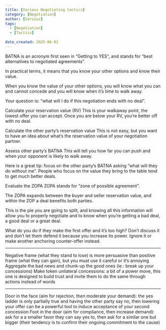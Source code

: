 ```yaml
---
title: [Various Negotiating tactics]
category: [Negotiation]
author: [Various]
tags:
  - [Negotiation]
  - [Tactics]
 
date_created: 2025-06-02
---
```




BATNA is an acronym first seen in “Getting to YES“, and stands for “best alternatives to negotiated agreements”.

In practical terms, it means that you know your other options and know their value. 

When you know the value of your other options, you will know what you can and cannot concede and you will know when it’s time to walk away.

Your question is: “what will I do if this negotiation ends with no deal”.

Calculate your reservation value (RV)
This is your walkaway point, the lowest offer you can accept.
Once you are below your RV, you’re better off with no deal.

Calculate the other party’s reservation value
This is not easy, but you want to have an idea about what’s the reservation value of your negotiation partner.

Assess other party’s BATNA
This will tell you how far you can push and when your opponent is likely to walk away.

Here is a great tip: focus on the other party’s BATNA asking “what will they do without me”. 
People who focus on the value they bring to the table tend to get much better deals.

Evaluate the ZOPA 
ZOPA stands for “zone of possible agreement”.

The ZOPA expands between the buyer and seller reservation value, and within the ZOP a deal benefits both parties.

This is the pie you are going to split, and knowing all this information will allow you to properly negotiate and to know when you’re getting a bad deal, a good deal or a great deal.

What do you do if they make the first offer and it’s too high?
Don’t discuss it and don’t let them defend it because you increase its power. Ignore it or make another anchoring counter-offer instead.

---------------------------------------------------------------------

Negative frame (what they stand to lose) is more persuasive than positive frame (what they can gain), but you must use it careful or it’s annoying 
Aggregate the bad news and chunk-up the good ones (ie.: break up your concessions)
Make token unilateral concessions: a bit of a power move, this one is designed to build trust and invite them to do the same through actions instead of words

----------------------------------------------------------------------------------

Door in the face (aim for rejection, then moderate your demand): the yes ladder is only partially true and having the other party say no, then lowering your offer can be a powerful tool to induce acceptance of your second concession
Foot in the door (aim for compliance, then increase demand): ask for a a smaller favor they can say yes to, then ask for a similar one but bigger (their tendency is to confirm their ongoing commitment to the cause)